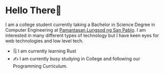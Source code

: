 # Hello There👋

I am a college student currently taking a Bachelor in Science Degree in Computer
Engineering at [Pamantasan Lungsod ng San Pablo][DLSP]. I am interested in many
different types of technology but I have keen eyes for web technologies and low level tech.

* 🗒️ I am currently learning Rust
* ✍️  I am currently busy studying in College and following our Programming Curriculum.

[DLSP]: https://www.facebook.com/PLSPOfficialFBPage
